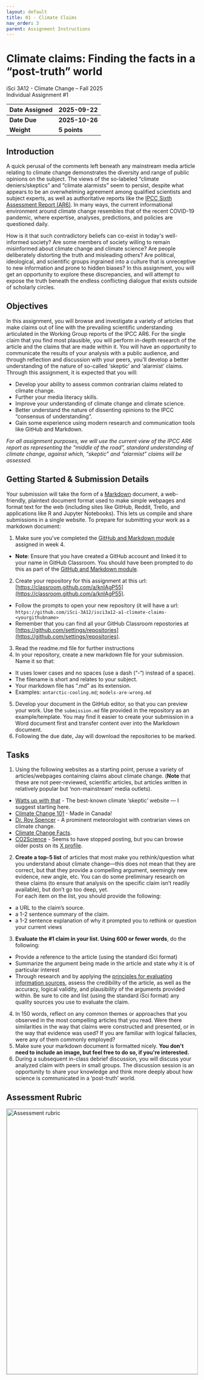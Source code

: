 ```yaml
---
layout: default
title: 01 - Climate Claims
nav_order: 3
parent: Assignment Instructions
---
```


# Climate claims: Finding the facts in a “post-truth” world
iSci 3A12 - Climate Change – Fall 2025  
Individual Assignment #1

|Date Assigned|2025-09-22|
|:--|:--|
|**Date Due**|**2025-10-26**|
|**Weight**|**5 points**|

## Introduction
A quick perusal of the comments left beneath any mainstream media article relating to climate change demonstrates the diversity and range of public opinions on the subject. The views of the so-labeled “climate deniers/skeptics” and “climate alarmists” seem to persist, despite what appears to be an overwhelming agreement among qualified scientists and subject experts, as well as authoritative reports like the [IPCC Sixth Assessment Report (AR6)](https://www.ipcc.ch/assessment-report/ar6/). In many ways, the current informational environment around climate change resembles that of the recent COVID-19 pandemic, where expertise, analyses, predictions, and policies are questioned daily. 

How is it that such contradictory beliefs can co-exist in today's well-informed society? Are some members of society willing to remain misinformed about climate change and climate science? Are people deliberately distorting the truth and misleading others? Are political, ideological, and scientific groups ingrained into a culture that is unreceptive to new information and prone to hidden biases? In this assignment, you will get an opportunity to explore these discrepancies, and will attempt to expose the truth beneath the endless conflicting dialogue that exists outside of scholarly circles.

## Objectives
In this assignment, you will browse and investigate a variety of articles that make claims out of line with the prevailing scientific understanding articulated in the Working Group reports of the IPCC AR6. For the single claim that you find most plausible, you will perform in-depth research of the article and the claims that are made within it. You will have an opportunity to communicate the results of your analysis with a public audience, and through reflection and discussion with your peers, you’ll develop a better understanding of the nature of so-called ‘skeptic’ and ‘alarmist’ claims. 
Through this assignment, it is expected that you will:
- Develop your ability to assess common contrarian claims related to climate change.
- Further your media literacy skills.
- Improve your understanding of climate change and climate science.
- Better understand the nature of dissenting opinions to the IPCC “consensus of understanding”.
- Gain some experience using modern research and communication tools like GitHub and Markdown.

*For all assignment purposes, we will use the current view of the IPCC AR6 report as representing the “middle of the road”, standard understanding of climate change, against which, “skeptic” and “alarmist” claims will be assessed.*

## Getting Started & Submission Details
Your submission will take the form of a [Markdown](https://www.markdownguide.org/getting-started/) document, a web-friendly, plaintext document format used to make simple webpages and format text for the web (including sites like GitHub, Reddit, Trello, and applications like R and Jupyter Notebooks). This lets us compile and share submissions in a single website. 
To prepare for submitting your work as a markdown document: 
1. Make sure you've completed the [GitHub and Markdown module](https://isci-3a12.github.io/climate-change-assignments/assignment-instructions/a0-intro-to-github.html) assigned in week 4.
  - **Note**: Ensure that you have created a GitHub account and linked it to your name in GitHub Classroom. You should have been prompted to do this as part of the [GitHub and Markdown module](https://isci-3a12.github.io/climate-change-assignments/assignment-instructions/a0-intro-to-github.html). 
2. Create your repository for this assignment at this url: [https://classroom.github.com/a/knlAgP55](https://classroom.github.com/a/knlAgP55). 
  - Follow the prompts to open your new repository (it will have a url: ```https://github.com/iSci-3A12/isci3a12-a1-climate-claims-<yourgithubname>```
  - Remember that you can find all your GitHub Classroom repostories at [https://github.com/settings/repositories](https://github.com/settings/repositories). 
3. Read the readme.md file for further instructions
4. In your repository, create a new markdown file for your submission. Name it so that: 
  - It uses lower cases and no spaces (use a dash (“-“) instead of a space).
  - The filename is short and relates to your subject.
  - Your markdown file has “.md” as its extension.
  - Examples: ```antarctic-cooling.md```; ```models-are-wrong.md```
5. Develop your document in the GitHub editor, so that you can preview your work. Use the ```submission.md``` file provided in the repository as an example/template. You may find it easier to create your submission in a Word document first and transfer content over into the Markdown document. 
6. Following the due date, Jay will download the repositories to be marked. 

## Tasks 
1. Using the following websites as a starting point, peruse a variety of articles/webpages containing claims about climate change. (**Note** that these are not peer-reviewed, scientific articles, but articles written in relatively popular but ‘non-mainstream’ media outlets).
  - [Watts up with that](https://wattsupwiththat.com) - The best-known climate ‘skeptic’ website — I suggest starting here.
  - [Climate Change 101](https://climatechange101.ca/) - Made in Canada!
  - [Dr. Roy Spencer](https://www.drroyspencer.com/) - A prominent meteorologist with contrarian views on climate change.
  - [Climate Change Facts](https://www.climatechangefacts.info).
  - [CO2Science](http://www.co2science.org/) - Seems to have stopped posting, but you can browse older posts on its [X profile](https://x.com/co2science). 
2. **Create a top-5 list** of articles that most make you rethink/question what you understand about climate change—this does not mean that they are correct, but that they provide a compelling argument, seemingly new evidence, new angle, etc. You can do some preliminary research on these claims (to ensure that analysis on the specific claim isn’t readily available), but don’t go too deep, yet.  
For each item on the list, you should provide the following: 
  - a URL to the claim’s source. 
  - a 1-2 sentence summary of the claim.
  - a 1-2 sentence explanation of why it prompted you to rethink or question your current views
3. **Evaluate the #1 claim in your list. Using 600 or fewer words**, do the following:
  - Provide a reference to the article (using the standard iSci format)
  - Summarize the argument being made in the article and state why it is of particular interest 
  - Through research and by applying the [principles for evaluating information sources](https://researchguides.library.brocku.ca/external-analysis/evaluating-sources), assess the credibility of the article, as well as the accuracy, logical validity, and plausibility of the arguments provided within. Be sure to cite and list (using the standard iSci format) any quality sources you use to evaluate the claim.
4. In 150 words, reflect on any common themes or approaches that you observed in the most compelling articles that you read. Were there similarities in the way that claims were constructed and presented, or in the way that evidence was used? If you are familiar with logical fallacies, were any of them commonly employed?  
5. Make sure your markdown document is formatted nicely. **You don't need to include an image, but feel free to do so, if you're interested.**
6. During a subsequent in-class debrief discussion, you will discuss your analyzed claim with peers in small groups. The discussion session is an opportunity to share your knowledge and think more deeply about how science is communicated in a ‘post-truth’ world.

## Assessment Rubric
<img src="a1-rubric.png" alt="Assessment rubric" width="700" style="border: 1px solid darkgrey">

